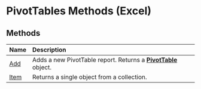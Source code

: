 
# PivotTables Methods (Excel)

## Methods



|**Name**|**Description**|
|:-----|:-----|
| [Add](3b830532-e834-81c8-dd5e-a43ed2efc269.md)|Adds a new PivotTable report. Returns a  **[PivotTable](a9c1d4a0-78a9-f9a6-6daf-91cb63e45842.md)** object.|
| [Item](1bdc8558-ec67-2823-fd02-ecd5ae4ecee6.md)|Returns a single object from a collection.|
